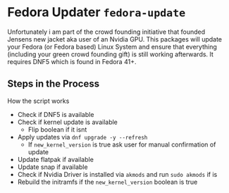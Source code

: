 # Fedora Updater ```fedora-update```

Unfortunately i am part of the crowd founding initiative that founded Jensens new jacket aka user of an Nvidia GPU. This packages will update your Fedora (or Fedora based) Linux System and ensure that everything (including your green crowd founding gift) is still working afterwards. It requires DNF5 which is found in Fedora 41+.

## Steps in the Process

How the script works

- Check if DNF5 is available
- Check if kernel update is available
    - Flip boolean if it isnt
- Apply updates via ```dnf upgrade -y --refresh```
    - If ```new_kernel_version``` is true ask user for manual confirmation of update
- Update flatpak if available
- Update snap if available
- Check if Nvidia Driver is installed via ```akmods``` and run ```sudo akmods``` if is
- Rebuild the initramfs if the ```new_kernel_version``` boolean is true